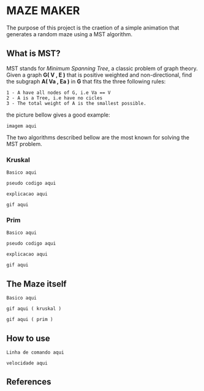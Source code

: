 # MAZE MAKER

The purpose of this project is the craetion of a simple animation that generates a random maze 
using a MST algorithm.

## What is MST?

MST stands for *Minimum Spanning Tree*, a classic problem of graph theory. Given a graph **G( V , E )**
that is positive weighted and non-directional, find the subgraph **A( Va , Ea )** in **G** that fits the three
following rules:

    1 - A have all nodes of G, i.e Va == V 
    2 - A is a Tree, i.e have no cicles
    3 - The total weight of A is the smallest possible.

the picture bellow gives a good example:

```
imagem aqui 
```

The two algorithms described bellow are the most known for solving the MST problem.

### Kruskal

```
Basico aqui
```

```
pseudo codigo aqui
```

```
explicacao aqui
```

```
gif aqui
```

### Prim

```
Basico aqui
```

```
pseudo codigo aqui
```

```
explicacao aqui
```

```
gif aqui
```

## The Maze itself

```
Basico aqui
```

```
gif aqui ( kruskal )
```

```
gif aqui ( prim )
```

## How to use

```
Linha de comando aqui
```

```
velocidade aqui
```

## References

